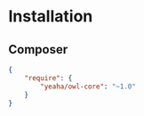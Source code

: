 # Installation

## Composer

```json
{
    "require": {
        "yeaha/owl-core": "~1.0"
    }
}
```
